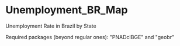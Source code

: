 # Unemployment_BR_Map
Unemployment Rate in Brazil by State

Required packages (beyond regular ones): "PNADcIBGE" and "geobr"
